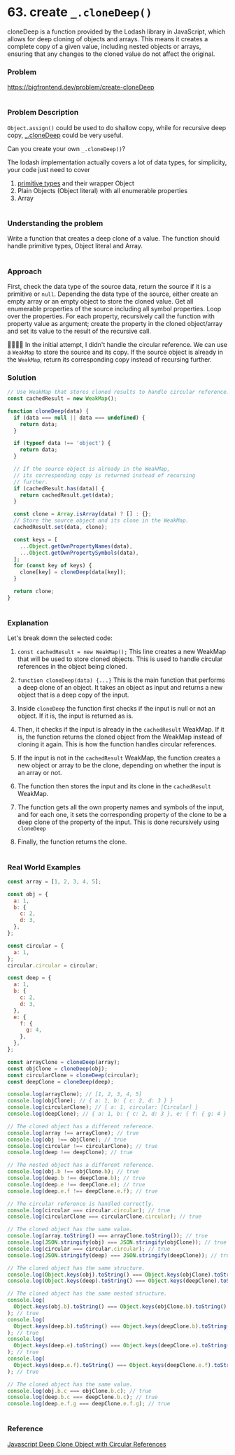 # 63. create `_.cloneDeep()`
cloneDeep is a function provided by the Lodash library in JavaScript, which allows for deep cloning of objects and arrays. This means it creates a complete copy of a given value, including nested objects or arrays, ensuring that any changes to the cloned value do not affect the original.

### Problem

https://bigfrontend.dev/problem/create-cloneDeep

#

### Problem Description

`Object.assign()` could be used to do shallow copy, while for recursive deep copy, [\_.cloneDeep](https://lodash.com/docs/4.17.15#cloneDeep) could be very useful.

Can you create your own `_.cloneDeep()`?

The lodash implementation actually covers a lot of data types, for simplicity, your code just need to cover

1. [primitive types](https://developer.mozilla.org/en-US/docs/Web/JavaScript/Data_structures#Primitive_values) and their wrapper Object
2. Plain Objects (Object literal) with all enumerable properties
3. Array

#

### Understanding the problem

Write a function that creates a deep clone of a value. The function should handle primitive types, Object literal and Array.

#

### Approach

First, check the data type of the source data, return the source if it is a primitive or `null`. Depending the data type of the source, either create an empty array or an empty object to store the cloned value. Get all enumerable properties of the source including all symbol properties. Loop over the properties. For each property, recursively call the function with property value as argument; create the property in the cloned object/array and set its value to the result of the recursive call.

🙋‍♀️🙋‍♂️ In the initial attempt, I didn't handle the circular reference. We can use a `WeakMap` to store the source and its copy. If the source object is already in the `WeakMap`, return its corresponding copy instead of recursing further.

### Solution

```js
// Use WeakMap that stores cloned results to handle circular reference.
const cachedResult = new WeakMap();

function cloneDeep(data) {
  if (data === null || data === undefined) {
    return data;
  }

  if (typeof data !== 'object') {
    return data;
  }

  // If the source object is already in the WeakMap,
  // its corresponding copy is returned instead of recursing
  // further.
  if (cachedResult.has(data)) {
    return cachedResult.get(data);
  }

  const clone = Array.isArray(data) ? [] : {};
  // Store the source object and its clone in the WeakMap.
  cachedResult.set(data, clone);

  const keys = [
    ...Object.getOwnPropertyNames(data),
    ...Object.getOwnPropertySymbols(data),
  ];
  for (const key of keys) {
    clone[key] = cloneDeep(data[key]);
  }

  return clone;
}
```

#

### Explanation
Let's break down the selected code:

1. `const cachedResult = new WeakMap();` This line creates a new WeakMap that will be used to store cloned objects. This is used to handle circular references in the object being cloned.

2. `function cloneDeep(data) {...}` This is the main function that performs a deep clone of an object. It takes an object as input and returns a new object that is a deep copy of the input.

3. Inside `cloneDeep` the function first checks if the input is null or not an object. If it is, the input is returned as is.

4. Then, it checks if the input is already in the `cachedResult` WeakMap. If it is, the function returns the cloned object from the WeakMap instead of cloning it again. This is how the function handles circular references.

5. If the input is not in the `cachedResult` WeakMap, the function creates a new object or array to be the clone, depending on whether the input is an array or not.

6. The function then stores the input and its clone in the `cachedResult` WeakMap.

7. The function gets all the own property names and symbols of the input, and for each one, it sets the corresponding property of the clone to be a deep clone of the property of the input. This is done recursively using `cloneDeep`

8. Finally, the function returns the clone.


#

### Real World Examples
```js
const array = [1, 2, 3, 4, 5];

const obj = {
  a: 1,
  b: {
    c: 2,
    d: 3,
  },
};

const circular = {
  a: 1,
};
circular.circular = circular;

const deep = {
  a: 1,
  b: {
    c: 2,
    d: 3,
  },
  e: {
    f: {
      g: 4,
    },
  },
};

const arrayClone = cloneDeep(array);
const objClone = cloneDeep(obj);
const circularClone = cloneDeep(circular);
const deepClone = cloneDeep(deep);

console.log(arrayClone); // [1, 2, 3, 4, 5]
console.log(objClone); // { a: 1, b: { c: 2, d: 3 } }
console.log(circularClone); // { a: 1, circular: [Circular] }
console.log(deepClone); // { a: 1, b: { c: 2, d: 3 }, e: { f: { g: 4 } } }

// The cloned object has a different reference.
console.log(array !== arrayClone); // true
console.log(obj !== objClone); // true
console.log(circular !== circularClone); // true
console.log(deep !== deepClone); // true

// The nested object has a different reference.
console.log(obj.b !== objClone.b); // true
console.log(deep.b !== deepClone.b); // true
console.log(deep.e !== deepClone.e); // true
console.log(deep.e.f !== deepClone.e.f); // true

// The circular reference is handled correctly.
console.log(circular === circular.circular); // true
console.log(circularClone === circularClone.circular); // true

// The cloned object has the same value.
console.log(array.toString() === arrayClone.toString()); // true
console.log(JSON.stringify(obj) === JSON.stringify(objClone)); // true
console.log(circular === circular.circular); // true
console.log(JSON.stringify(deep) === JSON.stringify(deepClone)); // true

// The cloned object has the same structure.
console.log(Object.keys(obj).toString() === Object.keys(objClone).toString()); // true
console.log(Object.keys(deep).toString() === Object.keys(deepClone).toString()); // true

// The cloned object has the same nested structure.
console.log(
  Object.keys(obj.b).toString() === Object.keys(objClone.b).toString()
); // true
console.log(
  Object.keys(deep.b).toString() === Object.keys(deepClone.b).toString()
); // true
console.log(
  Object.keys(deep.e).toString() === Object.keys(deepClone.e).toString()
); // true
console.log(
  Object.keys(deep.e.f).toString() === Object.keys(deepClone.e.f).toString()
); // true

// The cloned object has the same value.
console.log(obj.b.c === objClone.b.c); // true
console.log(deep.b.c === deepClone.b.c); // true
console.log(deep.e.f.g === deepClone.e.f.g); // true

```


#

### Reference

[Javascript Deep Clone Object with Circular References](https://stackoverflow.com/questions/40291987/javascript-deep-clone-object-with-circular-references)
